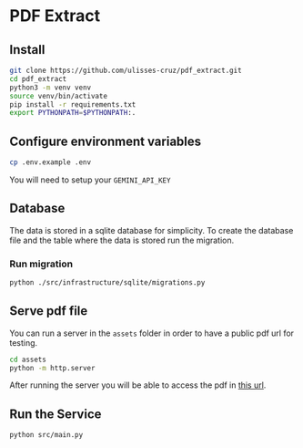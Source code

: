 # PDF Extract

## Install

```bash
git clone https://github.com/ulisses-cruz/pdf_extract.git
cd pdf_extract
python3 -m venv venv
source venv/bin/activate
pip install -r requirements.txt
export PYTHONPATH=$PYTHONPATH:.
```


## Configure environment variables

```bash
cp .env.example .env
```

You will need to setup your `GEMINI_API_KEY`

## Database

The data is stored in a sqlite database for simplicity.
To create the database file and the table where the data is stored run the
migration.

### Run migration

```bash
python ./src/infrastructure/sqlite/migrations.py
```

## Serve pdf file

You can run a server in the `assets` folder in order to have a public pdf url
for testing.

```bash 
cd assets
python -m http.server
```

After running the server you will be able to access the pdf in [this url](http://localhost:8000/0809090-86.2024.8.12.0021.pdf).

## Run the Service

```bash
python src/main.py
```

